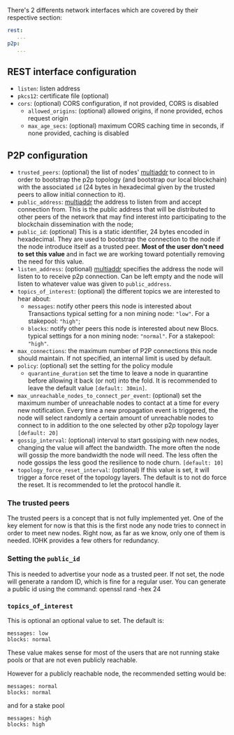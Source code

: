 
There's 2 differents network interfaces which are covered by their respective section:

```yaml
rest:
   ...
p2p:
   ...
```

## REST interface configuration

- `listen`: listen address
- `pkcs12`: certificate file (optional)
- `cors`: (optional) CORS configuration, if not provided, CORS is disabled
  - `allowed_origins`: (optional) allowed origins, if none provided, echos request origin
  - `max_age_secs`: (optional) maximum CORS caching time in seconds, if none provided, caching is disabled

## P2P configuration

- `trusted_peers`: (optional) the list of nodes' [multiaddr][multiaddr] to connect to in order to
    bootstrap the p2p topology (and bootstrap our local blockchain) with the associated `id` (24 bytes
    in hexadecimal given by the trusted peers to allow initial connection to it).
- `public_address`: [multiaddr][multiaddr] the address to listen from and accept connection
    from. This is the public address that will be distributed to other peers
    of the network that may find interest into participating to the blockchain
    dissemination with the node;
- `public_id`: (optional) This is a static identifier, 24 bytes encoded in hexadecimal. They are used
  to bootstrap the connection to the node if the node introduce itself as a trusted peer.
  **Most of the user don't need to set this value** and in fact we are working toward potentially
  removing the need for this value.
- `listen_address`: (optional) [multiaddr][multiaddr] specifies the address the node
    will listen to to receive p2p connection. Can be left empty and the node will listen
    to whatever value was given to `public_address`.
- `topics_of_interest`: (optional) the different topics we are interested to hear about:
    - `messages`: notify other peers this node is interested about Transactions
    typical setting for a non mining node: `"low"`. For a stakepool: `"high"`;
    - `blocks`: notify other peers this node is interested about new Blocs.
    typical settings for a non mining node: `"normal"`. For a stakepool: `"high"`.
- `max_connections`: the maximum number of P2P connections this node should
    maintain. If not specified, an internal limit is used by default.
- `policy`: (optional) set the setting for the policy module
    - `quarantine_duration` set the time to leave a node in quarantine before allowing
    it back (or not) into the fold.
    It is recommended to leave the default value `[default: 30min]`.
- `max_unreachable_nodes_to_connect_per_event`: (optional) set the maximum number of unreachable nodes
  to contact at a time for every new notification.
  Every time a new propagation event is triggered, the node will select
  randomly a certain amount of unreachable nodes to connect to in addition
  to the one selected by other p2p topology layer `[default: 20]`
- `gossip_interval`: (optional) interval to start gossiping with new nodes,
  changing the value will affect the bandwidth. The more often the node will
  gossip the more bandwidth the node will need. The less often the node gossips
  the less good the resilience to node churn. `[default: 10]`
- `topology_force_reset_interval`: (optional) If this value is set, it will
  trigger a force reset of the topology layers. The default is to not do
  force the reset. It is recommended to let the protocol handle it.

### The trusted peers

The trusted peers is a concept that is not fully implemented yet. One of the key element
for now is that this is the first node any node tries to connect in order to meet new nodes.
Right now, as far as we know, only one of them is needed. IOHK provides a few others for
redundancy.

### Setting the `public_id`

This is needed to advertise your node as a trusted peer.
If not set, the node will generate a random ID, which is fine for a regular user.
You can generate a public id using the command: openssl rand -hex 24

### `topics_of_interest`

This is optional an optional value to set. The default is:

```
messages: low
blocks: normal
```

These value makes sense for most of the users that are not running stake pools or
that are not even publicly reachable.

However for a publicly reachable node, the recommended setting would be:

```
messages: normal
blocks: normal
```

and for a stake pool

```
messages: high
blocks: high
```

[multiaddr]: https://github.com/multiformats/multiaddr
[`jcli key`]: ../jcli/key.md
